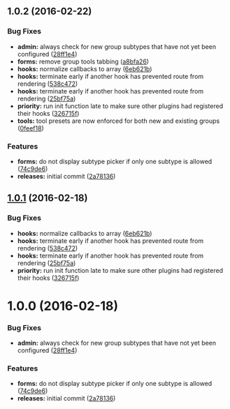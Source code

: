 <a name="1.0.2"></a>
## 1.0.2 (2016-02-22)


### Bug Fixes

* **admin:** always check for new group subtypes that have not yet been configured ([28ff1e4](https://github.com/hypeJunction/Elgg-group_subtypes/commit/28ff1e4))
* **forms:** remove group tools tabbing ([a8bfa26](https://github.com/hypeJunction/Elgg-group_subtypes/commit/a8bfa26))
* **hooks:** normalize callbacks to array ([6eb621b](https://github.com/hypeJunction/Elgg-group_subtypes/commit/6eb621b))
* **hooks:** terminate early if another hook has prevented route from rendering ([538c472](https://github.com/hypeJunction/Elgg-group_subtypes/commit/538c472))
* **hooks:** terminate early if another hook has prevented route from rendering ([25bf75a](https://github.com/hypeJunction/Elgg-group_subtypes/commit/25bf75a))
* **priority:** run init function late to make sure other plugins had registered their hooks ([326715f](https://github.com/hypeJunction/Elgg-group_subtypes/commit/326715f))
* **tools:** tool presets are now enforced for both new and existing groups ([0feef18](https://github.com/hypeJunction/Elgg-group_subtypes/commit/0feef18))

### Features

* **forms:** do not display subtype picker if only one subtype is allowed ([74c9de6](https://github.com/hypeJunction/Elgg-group_subtypes/commit/74c9de6))
* **releases:** initial commit ([2a78136](https://github.com/hypeJunction/Elgg-group_subtypes/commit/2a78136))



<a name="1.0.1"></a>
## [1.0.1](https://github.com/hypeJunction/Elgg-group_subtypes/compare/1.0.0...v1.0.1) (2016-02-18)


### Bug Fixes

* **hooks:** normalize callbacks to array ([6eb621b](https://github.com/hypeJunction/Elgg-group_subtypes/commit/6eb621b))
* **hooks:** terminate early if another hook has prevented route from rendering ([538c472](https://github.com/hypeJunction/Elgg-group_subtypes/commit/538c472))
* **hooks:** terminate early if another hook has prevented route from rendering ([25bf75a](https://github.com/hypeJunction/Elgg-group_subtypes/commit/25bf75a))
* **priority:** run init function late to make sure other plugins had registered their hooks ([326715f](https://github.com/hypeJunction/Elgg-group_subtypes/commit/326715f))



<a name="1.0.0"></a>
# 1.0.0 (2016-02-18)


### Bug Fixes

* **admin:** always check for new group subtypes that have not yet been configured ([28ff1e4](https://github.com/hypeJunction/Elgg-group_subtypes/commit/28ff1e4))

### Features

* **forms:** do not display subtype picker if only one subtype is allowed ([74c9de6](https://github.com/hypeJunction/Elgg-group_subtypes/commit/74c9de6))
* **releases:** initial commit ([2a78136](https://github.com/hypeJunction/Elgg-group_subtypes/commit/2a78136))



